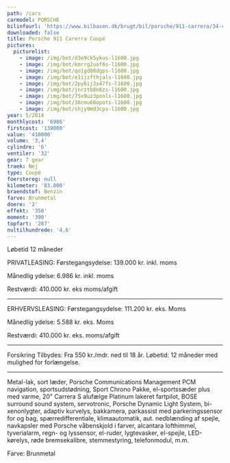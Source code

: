 ```yaml
---
path: /cars
carmodel: PORSCHE
bilinfourl: 'https://www.bilbasen.dk/brugt/bil/porsche/911-carrera/34-coup-pdk-2d/4156515'
downloaded: false
title: Porsche 911 Carerra Coupé
pictures:
  picturelist:
    - image: /img/bot/d3e9ck5ykus-l1600.jpg
    - image: /img/bot/kmrrg2uof6s-l1600.jpg
    - image: /img/bot/qo1gd08dgps-l1600.jpg
    - image: /img/bot/e1ijzfthjals-l1600.jpg
    - image: /img/bot/2py6ij3x47fs-l1600.jpg
    - image: /img/bot/jnrztb8n6zs-l1600.jpg
    - image: /img/bot/75x9uz3ponls-l1600.jpg
    - image: /img/bot/36cmu60opots-l1600.jpg
    - image: /img/bot/shjy9md3cps-l1600.jpg
year: 5/2014
monthlycost: '6986'
firstcost: '139000'
value: '410000'
volume: '3,4'
cylindre: '6'
ventiler: '32'
gear: 7 gear
traek: Nej
type: Coupé
foerstereg: null
kilometer: '83.000'
braendstof: Benzin
farve: Brunmetal
doere: '2'
effekt: '350'
moment: '390'
topfart: '287'
nultilhundrede: '4,6'
---
```

Løbetid 12 måneder

PRIVATLEASING:
Førstegangsydelse: 139.000 kr. inkl. moms

Månedlig ydelse: 6.986 kr. inkl. moms

Restværdi: 410.000 kr. eks moms/afgift
________________________________


ERHVERVSLEASING:
Førstegangsydelse: 111.200 kr. eks. Moms 

Månedlig ydelse: 5.588 kr. eks. Moms

Restværdi: 410.000 kr. eks. moms/afgift
________________________________


Forsikring Tilbydes:
Fra 550 kr./mdr. ned til 18 år. 
Løbetid: 12 måneder med mulighed for forlængelse.
________________________________

Metal-lak, sort læder, Porsche Communications Management PCM navigation, sportsudstødning, Sport Chrono Pakke, el-sportssæder plus med varme, 20" Carrera S alufælge Platinum lakeret fartpilot, BOSE surround sound system, servotronic, Porsche Dynamic Light System, bi-xenonlygter, adaptiv kurvelys, bakkamera, parkassist med parkeringssensor for og bag, spærredifferentiale, klimaautomatik, aut. nedblænding af spejle, navkapsler med Porsche våbenskjold i farver, alcantara lofthimmel, tyverialarm, regn- og lyssensor, el-ruder, lygtevasker, el-spejle, LED-kørelys, røde bremsekalibre, stemmestyring, telefonmodul, m.m.

Farve: Brunmetal
